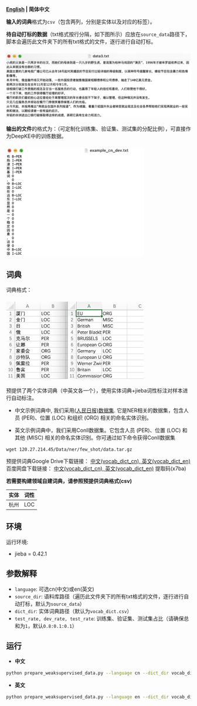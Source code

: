 <p align="left">
    <b> <a href="https://github.com/zjunlp/DeepKE/blob/main/example/ner/prepare-data/README.md">English</a> | 简体中文 </b>
</p>

**输入的词典**格式为`csv`（包含两列，分别是实体以及对应的标签）。

**待自动打标的数据**（txt格式按行分隔，如下图所示）应放在`source_data`路径下，脚本会遍历此文件夹下的所有txt格式的文件，逐行进行自动打标。
<h3 align="left">
    <img src="pics/input_data_format.png", width=700>
</h3>

**输出的文件**的格式为：（可定制化训练集、验证集、测试集的分配比例），可直接作为DeepKE中的训练数据。
<h3 align="left">
    <img src="pics/output_data_format.png", width=375>
</h3>

## 词典
词典格式：
<h3 align="left">
    <img src="pics/vocab_dict.png", width=375>
</h3>
预提供了两个实体词典（中英文各一个），使用实体词典+jieba词性标注对样本进行自动标注。

- 中文示例词典中, 我们采用[(人民日报)数据集](https://github.com/OYE93/Chinese-NLP-Corpus/tree/master/NER/People's%20Daily). 它是NER相关的数据集，包含人员 (PER)、位置 (LOC) 和组织 (ORG) 相关的命名实体识别。

- 英文示例词典中，我们采用Conll数据集。它包含人员 (PER)、位置 (LOC) 和其他 (MISC) 相关的命名实体识别。你可通过如下命令获得Conll数据集

```shell
wget 120.27.214.45/Data/ner/few_shot/data.tar.gz
```

预提供词典Google Drive下载链接： [中文(vocab_dict_cn), 英文(vocab_dict_en)](https://drive.google.com/drive/folders/1PGANizeTsvEQFYTL8O1jrDLZwk_MPqO0?usp=sharing)
百度网盘下载链接： [中文(vocab_dict_cn), 英文(vocab_dict_en)](https://pan.baidu.com/s/1a07W42ZByeZ00MZp5pZgxg) 提取码(x7ba)

**若需要构建领域自建词典，请参照预提供词典格式(csv)**

| 实体 | 词性 |
|  ----  | ----  |
|  杭州  | LOC  |




## 环境
运行环境:  
- jieba = 0.42.1

## 参数解释

- `language`: 可选cn(中文)或en(英文)
- `source_dir`: 语料库路径（遍历此文件夹下的所有txt格式的文件，逐行进行自动打标，默认为`source_data`）
- `dict_dir`: 实体词典路径（默认为`vocab_dict.csv`）
- `test_rate, dev_rate, test_rate`: 训练集、验证集、测试集占比（请确保总和为`1`，默认`0.8:0.1:0.1`）

## 运行

- **中文**
```bash
python prepare_weaksupervised_data.py --language cn --dict_dir vocab_dict_cn.csv
```

- **英文**
```bash
python prepare_weaksupervised_data.py --language en --dict_dir vocab_dict_en.csv
```
